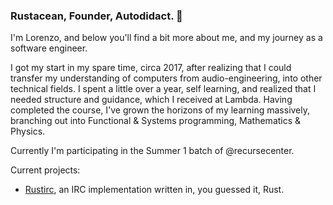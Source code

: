 ### Rustacean, Founder, Autodidact. 👋

I'm Lorenzo, and below you'll find a bit more about me, and my journey as a software engineer.

I got my start in my spare time, circa 2017, after realizing that I could transfer my understanding of computers from audio-engineering, into other technical fields. I spent a little over a year, self learning, and realized that I needed structure and guidance, which I received at Lambda. Having completed the course, I've grown the horizons of my learning massively, branching out into Functional & Systems programming, Mathematics & Physics.

Currently I'm participating in the Summer 1 batch of @recursecenter.

Current projects: 

- [Rustirc](https://github.com/overoxidize/rustirc), an IRC implementation written in, you guessed it, Rust.


<!--
**overoxidize/overoxidize** is a ✨ _special_ ✨ repository because its `README.md` (this file) appears on your GitHub profile.

Here are some ideas to get you started:

- 🔭 I’m currently working on ...
- 🌱 I’m currently learning ...
- 👯 I’m looking to collaborate on ...
- 🤔 I’m looking for help with ...
- 💬 Ask me about ...
- 📫 How to reach me: ...
- 😄 Pronouns: ...
- ⚡ Fun fact: ...
-->
